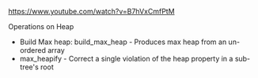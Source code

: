 


https://www.youtube.com/watch?v=B7hVxCmfPtM


Operations on Heap

- Build Max heap: build_max_heap - Produces max heap from an un-ordered array
- max_heapify - Correct a single violation of the heap property in a sub-tree's root